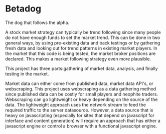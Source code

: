# Betadog
The dog that follows the alpha.

A stock market strategy can typically be trend following since many people do not have enough funds to set the market trend. This can be done in two general ways, by using pre-existing data and back testings or by gathering fresh data and looking out for trend patterns in existing market players. In the market that this code is being tested, the market broker positions are declared. This makes a market following strategy even more plausible.

This project has three parts:gathering of market data, analysis, and finally testing in the market.

Market data can either come from published data, market data API's, or webscraping. This project uses webscraping as a data gathering method since published data can be costly for small players and neophite traders. Webscraping can go lightweight or heavy depending on the source of the data. The lightweight approach uses the network stream to feed the required traffic to
the server datasource. However, a data source that is heavy on javascripting (especially for sites that depend on javascript for interface and content generation) will require an approach that has either a javascript engine or control a browser with a functional javascript engine.
